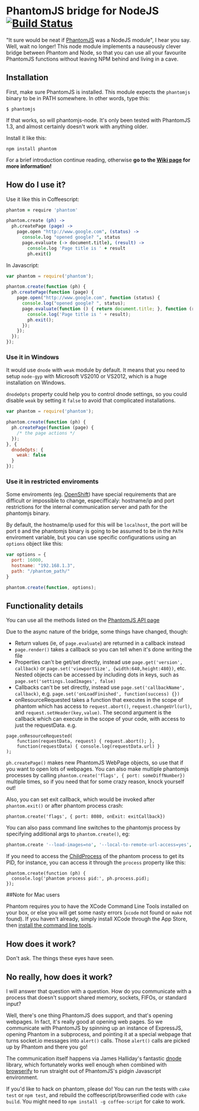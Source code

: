 # PhantomJS bridge for NodeJS [![Build Status](https://travis-ci.org/sgentle/phantomjs-node.svg?branch=master)](https://travis-ci.org/sgentle/phantomjs-node)

"It sure would be neat if [PhantomJS](http://www.phantomjs.org/) was a NodeJS module", I hear you say. Well, wait no longer! This node module implements a nauseously clever bridge between Phantom and Node, so that you can use all your favourite PhantomJS functions without leaving NPM behind and living in a cave.

## Installation

First, make sure PhantomJS is installed. This module expects the ```phantomjs``` binary to be in PATH somewhere. In other words, type this:

    $ phantomjs

If that works, so will phantomjs-node. It's only been tested with PhantomJS 1.3, and almost certainly doesn't work with anything older.

Install it like this:

    npm install phantom


For a brief introduction continue reading, otherwise **go to the [Wiki page](https://github.com/sgentle/phantomjs-node/wiki) for more information!**


## How do I use it?

Use it like this in Coffeescript:

```coffeescript
phantom = require 'phantom'

phantom.create (ph) ->
  ph.createPage (page) ->
    page.open "http://www.google.com", (status) ->
      console.log "opened google? ", status
      page.evaluate (-> document.title), (result) ->
        console.log 'Page title is ' + result
        ph.exit()
```

In Javascript:

```js
var phantom = require('phantom');

phantom.create(function (ph) {
  ph.createPage(function (page) {
    page.open("http://www.google.com", function (status) {
      console.log("opened google? ", status);
      page.evaluate(function () { return document.title; }, function (result) {
        console.log('Page title is ' + result);
        ph.exit();
      });
    });
  });
});
```

### Use it in Windows

It would use `dnode` with `weak` module by default. It means that you need to setup `node-gyp` with Microsoft VS2010 or VS2012, which is a huge installation on Windows.

`dnodeOpts` property could help you to control dnode settings, so you could disable `weak` by setting it `false` to avoid that complicated installations.

```js
var phantom = require('phantom');

phantom.create(function (ph) {
  ph.createPage(function (page) {
    /* the page actions */
  });
}, {
  dnodeOpts: {
    weak: false
  }
});
```

### Use it in restricted enviroments

Some enviroments (eg. [OpenShift](https://help.openshift.com/hc/en-us/articles/202185874-I-can-t-bind-to-a-port)) have special requirements that are difficult or impossible to change, especifficaly: hostname/ip and port restrictions for the internal communication server and path for the phantomjs binary.

By default, the hostname/ip used for this will be `localhost`, the port will be port `0` and the phantomjs binary is going to be assumed to be in the `PATH` enviroment variable, but you can use specific configurations using an `options` object like this:

```js
var options = {
  port: 16000,
  hostname: "192.168.1.3",
  path: "/phantom_path/"
}

phantom.create(function, options);
```

## Functionality details

You can use all the methods listed on the [PhantomJS API page](https://github.com/ariya/phantomjs/wiki/API-Reference)


Due to the async nature of the bridge, some things have changed, though:

* Return values (ie, of ```page.evaluate```) are returned in a callback instead
* ```page.render()``` takes a callback so you can tell when it's done writing the file
* Properties can't be get/set directly, instead use ```page.get('version', callback)``` or ```page.set('viewportSize', {width:640,height:480})```, etc. Nested objects can be accessed by including dots in keys, such as ```page.set('settings.loadImages', false)```
* Callbacks can't be set directly, instead use ```page.set('callbackName', callback)```, e.g. ```page.set('onLoadFinished', function(success) {})```
* onResourceRequested takes a function that executes in the scope of phantom which has access to ```request.abort()```, ```request.changeUrl(url)```, and ```request.setHeader(key,value)```. The second argument is the callback which can execute in the scope of your code, with access to just the requestData. e.g.
```
page.onResourceRequested(
	function(requestData, request) { request.abort(); },
	function(requestData) { console.log(requestData.url) }
);
```

```ph.createPage()``` makes new PhantomJS WebPage objects, so use that if you want to open lots of webpages. You can also make multiple phantomjs processes by calling ```phantom.create('flags', { port: someDiffNumber})``` multiple times, so if you need that for some crazy reason, knock yourself out!

Also, you can set exit callback, which would be invoked after ```phantom.exit()``` or after phantom process crash:
```
phantom.create('flags', { port: 8080, onExit: exitCallback})
```

You can also pass command line switches to the phantomjs process by specifying additional args to ```phantom.create()```, eg:

```coffeescript
phantom.create '--load-images=no', '--local-to-remote-url-access=yes', (page) ->
```

If you need to access the [ChildProcess](http://nodejs.org/api/child_process.html#child_process_class_childprocess) of the phantom process to get its PID, for instance, you can access it through the `process` property like this:
```
phantom.create(function (ph) {
  console.log('phantom process pid:', ph.process.pid);
});
```

##Note for Mac users

Phantom requires you to have the XCode Command Line Tools installed on your box, or else you will get some nasty errors (`xcode` not found or `make` not found).  If you haven't already, simply install XCode through the App Store, then [install the command line tools](http://stackoverflow.com/questions/6767481/where-can-i-find-make-program-for-mac-os-x-lion).  

## How does it work?

Don't ask. The things these eyes have seen.

## No really, how does it work?

I will answer that question with a question. How do you communicate with a process that doesn't support shared memory, sockets, FIFOs, or standard input?

Well, there's one thing PhantomJS does support, and that's opening webpages. In fact, it's really good at opening web pages. So we communicate with PhantomJS by spinning up an instance of ExpressJS, opening Phantom in a subprocess, and pointing it at a special webpage that turns socket.io messages into ```alert()``` calls. Those ```alert()``` calls are picked up by Phantom and there you go!

The communication itself happens via James Halliday's fantastic [dnode](https://github.com/substack/dnode) library, which fortunately works well enough when combined with [browserify](https://github.com/substack/node-browserify) to run straight out of PhantomJS's pidgin Javascript environment.

If you'd like to hack on phantom, please do! You can run the tests with ```cake test``` or ```npm test```, and rebuild the coffeescript/browserified code with ```cake build```. You might need to ```npm install -g coffee-script``` for cake to work.
